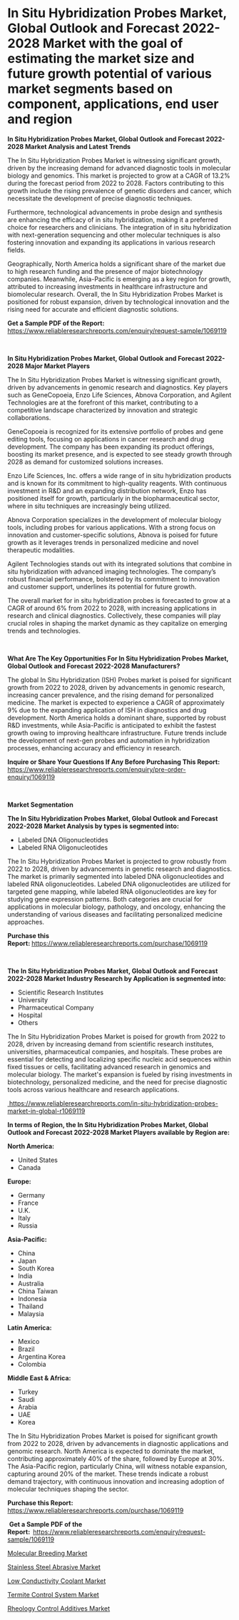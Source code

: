 <p><h1>In Situ Hybridization Probes Market, Global Outlook and Forecast 2022-2028 Market with the goal of estimating the market size and future growth potential of various market segments based on component, applications, end user and region</h1></p><p><strong>In Situ Hybridization Probes Market, Global Outlook and Forecast 2022-2028 Market Analysis and Latest Trends</strong></p>
<p><p>The In Situ Hybridization Probes Market is witnessing significant growth, driven by the increasing demand for advanced diagnostic tools in molecular biology and genomics. This market is projected to grow at a CAGR of 13.2% during the forecast period from 2022 to 2028. Factors contributing to this growth include the rising prevalence of genetic disorders and cancer, which necessitate the development of precise diagnostic techniques. </p><p>Furthermore, technological advancements in probe design and synthesis are enhancing the efficacy of in situ hybridization, making it a preferred choice for researchers and clinicians. The integration of in situ hybridization with next-generation sequencing and other molecular techniques is also fostering innovation and expanding its applications in various research fields. </p><p>Geographically, North America holds a significant share of the market due to high research funding and the presence of major biotechnology companies. Meanwhile, Asia-Pacific is emerging as a key region for growth, attributed to increasing investments in healthcare infrastructure and biomolecular research. Overall, the In Situ Hybridization Probes Market is positioned for robust expansion, driven by technological innovation and the rising need for accurate and efficient diagnostic solutions.</p></p>
<p><strong>Get a Sample PDF of the Report:&nbsp;</strong> <a href="https://www.reliableresearchreports.com/enquiry/request-sample/1069119">https://www.reliableresearchreports.com/enquiry/request-sample/1069119</a></p>
<p>&nbsp;</p>
<p><strong>In Situ Hybridization Probes Market, Global Outlook and Forecast 2022-2028 Major Market Players</strong></p>
<p><p>The In Situ Hybridization Probes Market is witnessing significant growth, driven by advancements in genomic research and diagnostics. Key players such as GeneCopoeia, Enzo Life Sciences, Abnova Corporation, and Agilent Technologies are at the forefront of this market, contributing to a competitive landscape characterized by innovation and strategic collaborations.</p><p>GeneCopoeia is recognized for its extensive portfolio of probes and gene editing tools, focusing on applications in cancer research and drug development. The company has been expanding its product offerings, boosting its market presence, and is expected to see steady growth through 2028 as demand for customized solutions increases.</p><p>Enzo Life Sciences, Inc. offers a wide range of in situ hybridization products and is known for its commitment to high-quality reagents. With continuous investment in R&D and an expanding distribution network, Enzo has positioned itself for growth, particularly in the biopharmaceutical sector, where in situ techniques are increasingly being utilized.</p><p>Abnova Corporation specializes in the development of molecular biology tools, including probes for various applications. With a strong focus on innovation and customer-specific solutions, Abnova is poised for future growth as it leverages trends in personalized medicine and novel therapeutic modalities.</p><p>Agilent Technologies stands out with its integrated solutions that combine in situ hybridization with advanced imaging technologies. The company’s robust financial performance, bolstered by its commitment to innovation and customer support, underlines its potential for future growth.</p><p>The overall market for in situ hybridization probes is forecasted to grow at a CAGR of around 6% from 2022 to 2028, with increasing applications in research and clinical diagnostics. Collectively, these companies will play crucial roles in shaping the market dynamic as they capitalize on emerging trends and technologies.</p></p>
<p>&nbsp;</p>
<p><strong>What Are The Key Opportunities For In Situ Hybridization Probes Market, Global Outlook and Forecast 2022-2028 Manufacturers?</strong></p>
<p><p>The global In Situ Hybridization (ISH) Probes market is poised for significant growth from 2022 to 2028, driven by advancements in genomic research, increasing cancer prevalence, and the rising demand for personalized medicine. The market is expected to experience a CAGR of approximately 9% due to the expanding application of ISH in diagnostics and drug development. North America holds a dominant share, supported by robust R&D investments, while Asia-Pacific is anticipated to exhibit the fastest growth owing to improving healthcare infrastructure. Future trends include the development of next-gen probes and automation in hybridization processes, enhancing accuracy and efficiency in research.</p></p>
<p><strong>Inquire or Share Your Questions If Any Before Purchasing This Report:</strong> <a href="https://www.reliableresearchreports.com/enquiry/pre-order-enquiry/1069119">https://www.reliableresearchreports.com/enquiry/pre-order-enquiry/1069119</a></p>
<p>&nbsp;</p>
<p><strong>Market Segmentation</strong></p>
<p><strong>The In Situ Hybridization Probes Market, Global Outlook and Forecast 2022-2028 Market Analysis by types is segmented into:</strong></p>
<p><ul><li>Labeled DNA Oligonucleotides</li><li>Labeled RNA Oligonucleotides</li></ul></p>
<p><p>The In Situ Hybridization Probes Market is projected to grow robustly from 2022 to 2028, driven by advancements in genetic research and diagnostics. The market is primarily segmented into labeled DNA oligonucleotides and labeled RNA oligonucleotides. Labeled DNA oligonucleotides are utilized for targeted gene mapping, while labeled RNA oligonucleotides are key for studying gene expression patterns. Both categories are crucial for applications in molecular biology, pathology, and oncology, enhancing the understanding of various diseases and facilitating personalized medicine approaches.</p></p>
<p><strong>Purchase this Report:&nbsp;</strong><a href="https://www.reliableresearchreports.com/purchase/1069119">https://www.reliableresearchreports.com/purchase/1069119</a></p>
<p>&nbsp;</p>
<p><strong>The In Situ Hybridization Probes Market, Global Outlook and Forecast 2022-2028 Market Industry Research by Application is segmented into:</strong></p>
<p><ul><li>Scientific Research Institutes</li><li>University</li><li>Pharmaceutical Company</li><li>Hospital</li><li>Others</li></ul></p>
<p><p>The In Situ Hybridization Probes Market is poised for growth from 2022 to 2028, driven by increasing demand from scientific research institutes, universities, pharmaceutical companies, and hospitals. These probes are essential for detecting and localizing specific nucleic acid sequences within fixed tissues or cells, facilitating advanced research in genomics and molecular biology. The market's expansion is fueled by rising investments in biotechnology, personalized medicine, and the need for precise diagnostic tools across various healthcare and research applications.</p></p>
<p><a href="https://www.reliableresearchreports.com/in-situ-hybridization-probes-market-in-global-r1069119">&nbsp;https://www.reliableresearchreports.com/in-situ-hybridization-probes-market-in-global-r1069119</a></p>
<p><strong>In terms of Region, the In Situ Hybridization Probes Market, Global Outlook and Forecast 2022-2028 Market Players available by Region are:</strong></p>
<p>
    <p> <strong> North America: </strong>
        <ul>
            <li>United States</li>
            <li>Canada</li>
        </ul>
        </p> 
    <p> <strong> Europe: </strong>
        <ul>
            <li>Germany</li>
            <li>France</li>
            <li>U.K.</li>
            <li>Italy</li>
            <li>Russia</li>
        </ul>
        </p> 
    <p> <strong> Asia-Pacific: </strong>
        <ul>
            <li>China</li>
            <li>Japan</li>
            <li>South Korea</li>
            <li>India</li>
            <li>Australia</li>
            <li>China Taiwan</li>
            <li>Indonesia</li>
            <li>Thailand</li>
            <li>Malaysia</li>
        </ul>
        </p> 
    <p> <strong> Latin America: </strong>
        <ul>
            <li>Mexico</li>
            <li>Brazil</li>
            <li>Argentina Korea</li>
            <li>Colombia</li>
        </ul>
        </p> 
    <p> <strong> Middle East & Africa: </strong>
        <ul>
            <li>Turkey</li>
            <li>Saudi</li>
            <li>Arabia</li>
            <li>UAE</li>
            <li>Korea</li>
        </ul>
    </p>
    </p>
<p><p>The In Situ Hybridization Probes Market is poised for significant growth from 2022 to 2028, driven by advancements in diagnostic applications and genomic research. North America is expected to dominate the market, contributing approximately 40% of the share, followed by Europe at 30%. The Asia-Pacific region, particularly China, will witness notable expansion, capturing around 20% of the market. These trends indicate a robust demand trajectory, with continuous innovation and increasing adoption of molecular techniques shaping the sector.</p></p>
<p><strong>Purchase this Report: </strong><a href="https://www.reliableresearchreports.com/purchase/1069119">https://www.reliableresearchreports.com/purchase/1069119</a></p>
<p>&nbsp;<strong>Get a Sample PDF of the Report:&nbsp;&nbsp;</strong><a href="https://www.reliableresearchreports.com/enquiry/request-sample/1069119">https://www.reliableresearchreports.com/enquiry/request-sample/1069119</a></p>
<p><strong></strong></p>
<p><p><a href="https://www.linkedin.com/pulse/global-molecular-breeding-market-exploring-share-trends-future-gus3f?trackingId=2oMXhRQ4RMCWsWnFRuY4ag%3D%3D">Molecular Breeding Market</a></p><p><a href="https://medium.com/@jeancoleman732/the-stainless-steel-abrasive-market-is-experiencing-higher-than-anticipated-demand-compared-to-b4653aeae652">Stainless Steel Abrasive Market</a></p><p><a href="https://issuu.com/reportprime-2/docs/low-conductivity-coolant-market-siz_8ef3b5ee0f33e1">Low Conductivity Coolant Market</a></p><p><a href="https://www.linkedin.com/pulse/termite-control-system-market-trends-regional-insights-jxste?trackingId=UWx%2BDcv5QyyUv6%2B05edOew%3D%3D">Termite Control System Market</a></p><p><a href="https://issuu.com/reportprime-2/docs/rheology-control-additives-market-s_caceddf0b9eca3">Rheology Control Additives Market</a></p></p>